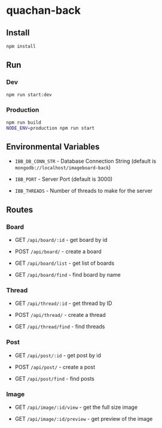 # quachan-back

## Install

```bash
npm install
```

## Run

### Dev

```bash
npm run start:dev
```

### Production

```bash
npm run build
NODE_ENV=production npm run start
```

## Environmental Variables

* `IBB_DB_CONN_STR` - Database Connection String (default is `mongodb://localhost/imageboard-back`)

* `IBB_PORT` - Server Port (default is 3000)

* `IBB_THREADS` - Number of threads to make for the server

## Routes

### Board

* GET `/api/board/:id` - get board by id

* POST `/api/board/` - create a board

* GET `/api/board/list` - get list of boards

* GET `/api/board/find` - find board by name

### Thread

* GET `/api/thread/:id` - get thread by ID

* POST `/api/thread/` - create a thread

* GET `/api/thread/find` - find threads

### Post

* GET `/api/post/:id` - get post by id

* POST `/api/post/` - create a post

* GET `/api/post/find` - find posts

### Image

* GET `/api/image/:id/view` - get the full size image

* GET `/api/image/:id/preview` - get preview of the image
